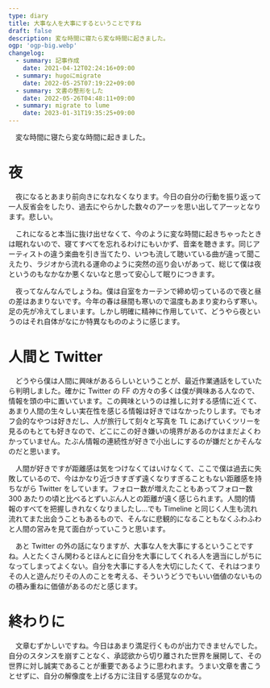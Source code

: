 ```yaml
---
type: diary
title: 大事な人を大事にするということですね
draft: false
description: 変な時間に寝たら変な時間に起きました。
ogp: 'ogp-big.webp'
changelog:
  - summary: 記事作成
    date: 2021-04-12T02:24:16+09:00
  - summary: hugoにmigrate
    date: 2022-05-25T07:19:22+09:00
  - summary: 文書の整形をした
    date: 2022-05-26T04:48:11+09:00
  - summary: migrate to lume
    date: 2023-01-31T19:35:25+09:00
---
```


　変な時間に寝たら変な時間に起きました。

# 夜

　夜になるとあまり前向きになれなくなります。今日の自分の行動を振り返って一人反省会をしたり、過去にやらかした数々のアーッを思い出してアーッとなります。悲しい。

　これになると本当に抜け出せなくて、今のように変な時間に起きちゃったときは眠れないので、寝てすべてを忘れるわけにもいかず、音楽を聴きます。同じアーティストの違う楽曲を引き当てたり、いつも流して聴いている曲が違って聞こえたり、ラジオから流れる運命のように突然の巡り会いがあって、総じて僕は夜というのもなかなか悪くないなと思って安心して眠りにつきます。

　夜ってなんなんでしょうね。僕は自室をカーテンで締め切っているので夜と昼の差はあまりないです。今年の春は昼間も寒いので温度もあまり変わらず寒い。足の先が冷えてしまいます。しかし明確に精神に作用していて、どうやら夜というのはそれ自体がなにか特異なもののように感じます。

# 人間と Twitter

　どうやら僕は人間に興味があるらしいということが、最近作業通話をしていたら判明しました。確かに Twitter の FF の方々の多くは僕が興味ある人なので、情報を頭の中に置いています。この興味というのは推しに対する感情に近くて、あまり人間の生々しい実在性を感じる情報は好きではなかったりします。でもオフ会的なやつは好きだし、人が旅行して刻々と写真を TL にあげていくツリーを見るのもとても好きなので、どこにこの好き嫌いの境界があるのかはまだよくわかっていません。たぶん情報の連続性が好きで小出しにするのが嫌だとかそんなのだと思います。

　人間が好きですが距離感は気をつけなくてはいけなくて、ここで僕は過去に失敗しているので、今はかなり近づきすぎず遠くなりすぎることもない距離感を持ちながら Twitter をしています。フォロー数が増えたこともあってフォロー数 300 あたりの頃と比べるとずいぶん人との距離が遠く感じられます。人間的情報のすべてを把握しきれなくなりましたし...でも Timeline と同じく人生も流れ流れてまた出会うこともあるもので、そんなに悲観的になることもなくふわふわと人間の営みを見て面白がっていこうと思います。

　あと Twitter の外の話になりますが、大事な人を大事にするということですね。人とたくさん関わるとほんとに自分を大事にしてくれる人を適当にしがちになってしまってよくない。自分を大事にする人を大切にしたくて、それはつまりその人と遊んだりその人のことを考える、そういうどうでもいい価値のないものの積み重ねに価値があるのだと感じます。

# 終わりに

　文章むずかしいですね。今日はあまり満足行くものが出力できませんでした。自分のスタンスを崩すことなく、承認欲から切り離された世界を展開して、その世界に対し誠実であることが重要であるように思われます。うまい文章を書こうとせずに、自分の解像度を上げる方に注目する感覚なのかな。

